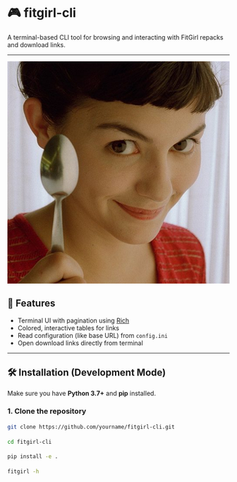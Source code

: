 # 🎮 fitgirl-cli

A terminal-based CLI tool for browsing and interacting with FitGirl repacks and download links.

---
![FitGirl Logo](fit-girl.jpg)

## 🚀 Features

- Terminal UI with pagination using [Rich](https://github.com/Textualize/rich)
- Colored, interactive tables for links
- Read configuration (like base URL) from `config.ini`
- Open download links directly from terminal

---

## 🛠️ Installation (Development Mode)

Make sure you have **Python 3.7+** and **pip** installed.

### 1. Clone the repository

```bash
git clone https://github.com/yourname/fitgirl-cli.git

cd fitgirl-cli

pip install -e .

fitgirl -h

